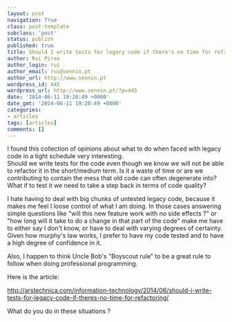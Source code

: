 ```yaml
---
layout: post
navigation: True
class: post-template
subclass: 'post'
status: publish
published: true
title: Should I write tests for legacy code if there's no time for refactoring?
author: Rui Pires
author_login: rui
author_email: rui@sennin.pt
author_url: http://www.sennin.pt
wordpress_id: 445
wordpress_url: http://www.sennin.pt/?p=445
date: '2014-06-11 19:20:49 +0000'
date_gmt: '2014-06-11 19:20:49 +0000'
categories:
- articles
tags: [articles]
comments: []
---
```

<p>I found this collection of opinions about what to do when faced with legacy code in a tight schedule very interesting.<br />
Should we write tests for the code even though we know we will not be able to refactor it in the short/medium term. Is it a waste of time or are we contributing to contain the mess that old code can often degenerate into? What if to test it we need to take a step back in terms of code quality?</p>
<p>I hate having to deal with big chunks of untested legacy code, because it makes me feel I loose control of what I am doing. In those cases answering simple questions like "will this new feature work with no side effects ?" or "how long will it take to do a change in that part of the code" make me have to either say I don't know, or have to deal with varying degrees of certainty. Given how murphy's law works, I prefer to have my code tested and to have a high degree of confidence in it.</p>
<p>Also, I happen to think Uncle Bob's "Boyscout rule" to be a great rule to follow when doing professional programming.</p>
<p>Here is the article:</p>
<p><a href="http://arstechnica.com/information-technology/2014/06/should-i-write-tests-for-legacy-code-if-theres-no-time-for-refactoring/">http://arstechnica.com/information-technology/2014/06/should-i-write-tests-for-legacy-code-if-theres-no-time-for-refactoring/</a></p>
<p>What do you do in these situations ?</p>
